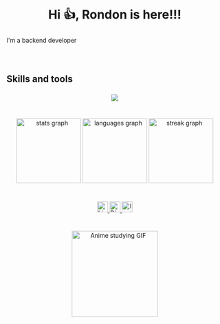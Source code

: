 <h1 align="center">Hi 👍, Rondon is here!!!</h1>

###

<p align="left">I'm a backend developer</p>

###

<br clear="both">

<h2 align="left">Skills and tools</h2>

###

<p align="center">
  <a href="https://skillicons.dev">
    <img src="https://skillicons.dev/icons?i=vscode,cs,dotnet,docker,nodejs,react,typescript,azure,git,github" />
  </a>
</p>

###

<br clear="both">

<div align="center">
  <img src="https://github-readme-stats.vercel.app/api?username=guilhermerondon&hide_title=false&hide_rank=false&show_icons=true&include_all_commits=true&count_private=true&disable_animations=false&theme=github_dark&locale=en&hide_border=false&order=1" height="150" alt="stats graph"  />
  <img src="https://github-readme-stats.vercel.app/api/top-langs?username=guilhermerondon&locale=en&hide_title=false&layout=compact&card_width=320&langs_count=3&theme=github_dark&hide_border=false&order=2" height="150" alt="languages graph"  />
  <img src="https://streak-stats.demolab.com?user=guilhermerondon&locale=en&mode=daily&theme=algolia&hide_border=false&border_radius=5&order=3" height="150" alt="streak graph"  />
</div>

###

<br clear="both">

<div align="center">
  <a href="https://www.linkedin.com/in/guilherme-rondon-5476a5195/" target="_blank">
    <img src="https://img.shields.io/static/v1?message=LinkedIn&logo=linkedin&label=&color=0077B5&logoColor=white&labelColor=&style=for-the-badge" height="25" alt="LinkedIn logo" />
  </a>
  <a href="https://discord.gg/PZQ7j35H" target="_blank">
    <img src="https://img.shields.io/static/v1?message=Discord&logo=discord&label=&color=7289DA&logoColor=white&labelColor=&style=for-the-badge" height="25" alt="Discord logo" />
  </a>
  <a href="https://www.instagram.com/rondxn/" target="_blank">
    <img src="https://img.shields.io/static/v1?message=Instagram&logo=instagram&label=&color=E4405F&logoColor=white&labelColor=&style=for-the-badge" height="25" alt="Instagram logo" />
  </a>
</div>

###

<br clear="both">

<div align="center">
  <img src="YOUR_GIF_LINK_HERE" alt="Anime studying GIF" height="200"/>
</div>
